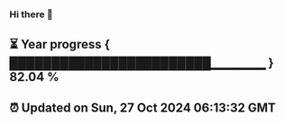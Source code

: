 ### Hi there 👋
⏳ Year progress { ████████████████████████▁▁▁▁▁▁ } 82.04 %
---
⏰ Updated on Sun, 27 Oct 2024 06:13:32 GMT
---
